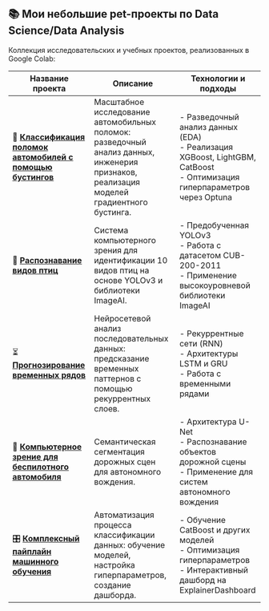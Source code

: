 ## 📚 Мои небольшие pet-проекты по Data Science/Data Analysis

Коллекция исследовательских и учебных проектов, реализованных в Google Colab:

| **Название проекта**                          | **Описание**                                                                                                 | **Технологии и подходы**                                                                                                                                     |
|-----------------------------------------------|-------------------------------------------------------------------------------------------------------------|---------------------------------------------------------------------------------------------------------------------------------------------------------------|
| 🚗 [**Классификация поломок автомобилей с помощью бустингов**](https://github.com/metanovus/my-projects/blob/main/EDA%20with%20Boostings.ipynb) | Масштабное исследование автомобильных поломок: разведочный анализ данных, инженерия признаков, реализация моделей градиентного бустинга. | - Разведочный анализ данных (EDA)  <br> - Реализация XGBoost, LightGBM, CatBoost  <br> - Оптимизация гиперпараметров через Optuna                               |
| 🦜 [**Распознавание видов птиц**](https://github.com/metanovus/my-projects/blob/main/cub_200_2011_yolov3_imageai.ipynb)                | Система компьютерного зрения для идентификации 10 видов птиц на основе YOLOv3 и библиотеки ImageAI.         | - Предобученная YOLOv3  <br> - Работа с датасетом CUB-200-2011  <br> - Применение высокоуровневой библиотеки ImageAI                                           |
| ⏳ [**Прогнозирование временных рядов**](https://github.com/metanovus/my-projects/blob/main/RNN%20LSTM.ipynb)         | Нейросетевой анализ последовательных данных: предсказание временных паттернов с помощью рекуррентных слоев. | - Рекуррентные сети (RNN)  <br> - Архитектуры LSTM и GRU  <br> - Работа с временными рядами                                                                    |
| 🚙 [**Компьютерное зрение для беспилотного автомобиля**](https://github.com/metanovus/my-projects/blob/main/NN%20U-Net.ipynb) | Семантическая сегментация дорожных сцен для автономного вождения.                                           | - Архитектура U-Net  <br> - Распознавание объектов дорожной сцены  <br> - Применение для систем автономного вождения                                           |
| 🎛️ [**Комплексный пайплайн машинного обучения**](https://github.com/metanovus/my-projects/blob/main/ML%20Pipeline.ipynb) | Автоматизация процесса классификации данных: обучение моделей, настройка гиперпараметров, создание дашборда. | - Обучение CatBoost и других моделей  <br> - Оптимизация гиперпараметров  <br> - Интерактивный дашборд на ExplainerDashboard                                    | 
